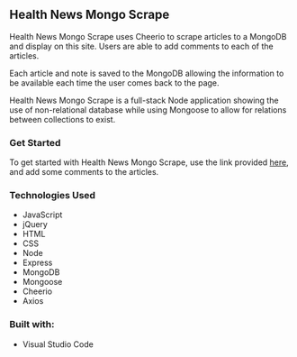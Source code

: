 ## Health News Mongo Scrape

Health News Mongo Scrape uses Cheerio to scrape articles to a MongoDB and display on this site. Users are able to add comments to each of the articles.

Each article and note is saved to the MongoDB allowing the information to be available each time the user comes back to the page.

Health News Mongo Scrape is a full-stack Node application showing the use of non-relational database while using Mongoose to allow for relations between collections to exist.

### Get Started

To get started with Health News Mongo Scrape, use the link provided [here](https://secure-escarpment-38552.herokuapp.com/), and add some comments to the articles.

### Technologies Used

* JavaScript
* jQuery
* HTML
* CSS
* Node
* Express
* MongoDB
* Mongoose
* Cheerio
* Axios

### Built with:

* Visual Studio Code
